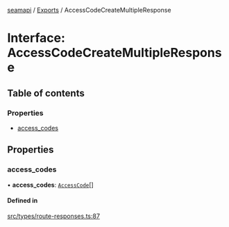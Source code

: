 [seamapi](../README.md) / [Exports](../modules.md) / AccessCodeCreateMultipleResponse

# Interface: AccessCodeCreateMultipleResponse

## Table of contents

### Properties

- [access\_codes](AccessCodeCreateMultipleResponse.md#access_codes)

## Properties

### access\_codes

• **access\_codes**: [`AccessCode`](../modules.md#accesscode)[]

#### Defined in

[src/types/route-responses.ts:87](https://github.com/seamapi/javascript/blob/main/src/types/route-responses.ts#L87)
